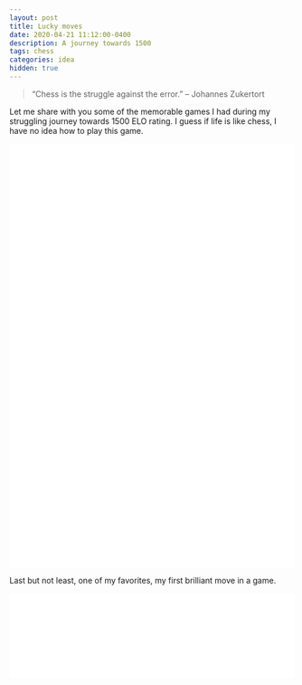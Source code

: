 ```yaml
---
layout: post
title: Lucky moves
date: 2020-04-21 11:12:00-0400
description: A journey towards 1500
tags: chess
categories: idea
hidden: true
---
```



>  “Chess is the struggle against the error.” – Johannes Zukertort

Let me share with you some of the memorable games I had during my struggling journey towards 1500 ELO rating. I guess if life is like chess, I have no idea how to play this game.

<iframe id="6933666" allowtransparency="true" frameborder="0" style="width:100%;border:none;" src="//www.chess.com/emboard?id=6933666"></iframe><script>window.addEventListener("message",e=>{e['data']&&"6933666"===e['data']['id']&&document.getElementById(`${e['data']['id']}`)&&(document.getElementById(`${e['data']['id']}`).style.height=`${e['data']['frameHeight']+30}px`)});</script>


<iframe id="6933638" allowtransparency="true" frameborder="0" style="width:100%;border:none;" src="//www.chess.com/emboard?id=6933638"></iframe><script>window.addEventListener("message",e=>{e['data']&&"6933638"===e['data']['id']&&document.getElementById(`${e['data']['id']}`)&&(document.getElementById(`${e['data']['id']}`).style.height=`${e['data']['frameHeight']+30}px`)});</script>


<iframe id="6933622" allowtransparency="true" frameborder="0" style="width:100%;border:none;" src="//www.chess.com/emboard?id=6933622"></iframe><script>window.addEventListener("message",e=>{e['data']&&"6933622"===e['data']['id']&&document.getElementById(`${e['data']['id']}`)&&(document.getElementById(`${e['data']['id']}`).style.height=`${e['data']['frameHeight']+30}px`)});</script>


<iframe id="6933630" allowtransparency="true" frameborder="0" style="width:100%;border:none;" src="//www.chess.com/emboard?id=6933630"></iframe><script>window.addEventListener("message",e=>{e['data']&&"6933630"===e['data']['id']&&document.getElementById(`${e['data']['id']}`)&&(document.getElementById(`${e['data']['id']}`).style.height=`${e['data']['frameHeight']+30}px`)});</script>


<iframe id="6933490" allowtransparency="true" frameborder="0" style="width:100%;border:none;" src="//www.chess.com/emboard?id=6933490"></iframe><script>window.addEventListener("message",e=>{e['data']&&"6933490"===e['data']['id']&&document.getElementById(`${e['data']['id']}`)&&(document.getElementById(`${e['data']['id']}`).style.height=`${e['data']['frameHeight']+30}px`)});</script>

Last but not least, one of my favorites, my first brilliant move in a game. 

<iframe id="6933730" allowtransparency="true" frameborder="0" style="width:100%;border:none;" src="//www.chess.com/emboard?id=6933730"></iframe><script>window.addEventListener("message",e=>{e['data']&&"6933730"===e['data']['id']&&document.getElementById(`${e['data']['id']}`)&&(document.getElementById(`${e['data']['id']}`).style.height=`${e['data']['frameHeight']+30}px`)});</script>





